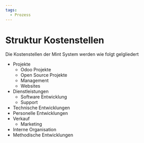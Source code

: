 ```yaml
---
tags:
  - Prozess
---
```


# Struktur Kostenstellen

Die Kostenstellen der Mint System werden wie folgt gelgliedert

- Projekte
  - Odoo Projekte
  - Open Source Projekte
  - Management
  - Websites
- Dienstleistungen
  - Software Entwicklung
  - Support
- Technische Entwicklungen
- Personelle Entwicklungen
- Verkauf
  - Marketing
- Interne Organisation
- Methodische Entwicklungen

